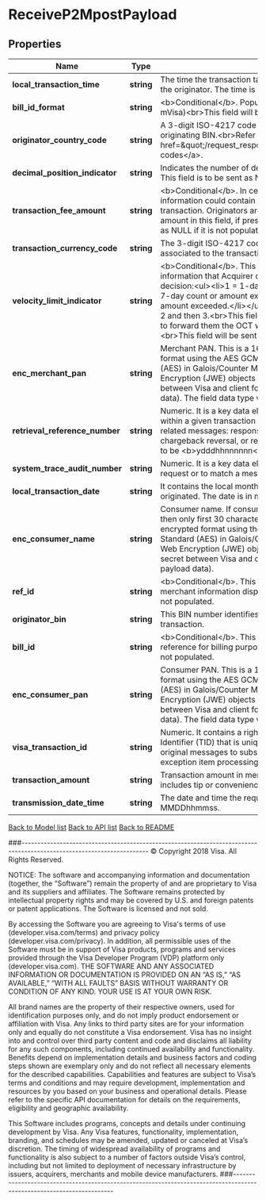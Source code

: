 # ReceiveP2MpostPayload

## Properties
Name | Type | Description | Notes
------------ | ------------- | ------------- | -------------
**local_transaction_time** | **string** | The time the transaction takes place, expressed in the local time of the originator. The time is in hhmmss format. | 
**bill_id_format** | **string** | &lt;b&gt;Conditional&lt;/b&gt;. Populate &lt;b&gt;0&lt;/b&gt; (Primary ID, as defined by mVisa)&lt;br&gt;This field will be sent as NULL if it is not populated. | [optional] 
**originator_country_code** | **string** | A 3-digit ISO-4217 code that identifies the country of the originating BIN.&lt;br&gt;Refer to &lt;a href&#x3D;\&quot;/request_response_codes#iso_country_codes\&quot;&gt;ISO codes&lt;/a&gt;. | 
**decimal_position_indicator** | **string** | Indicates the number of decimal positions following the amount field. This field is to be sent as NULL if it is not populated. | 
**transaction_fee_amount** | **string** | &lt;b&gt;Conditional&lt;/b&gt;. In certain case the merchant display information could contain convenience fee applicable to the transaction. Originators are required to populate convenience fee amount in this field, if presented by merchant. This field will be sent as NULL if it is not populated. | [optional] 
**transaction_currency_code** | **string** | The 3-digit ISO-4217 code in this field reflects the currency associated to the transactionAmount field. | 
**velocity_limit_indicator** | **string** | &lt;b&gt;Conditional&lt;/b&gt;. This field contains the velocity limit related information that Acquirer can use in making the authorization decision:&lt;ul&gt;&lt;li&gt;1 &#x3D; 1-day count or amount exceeded.&lt;/li&gt;&lt;li&gt;2 &#x3D; 7-day count or amount exceeded.&lt;/li&gt;&lt;li&gt;3 &#x3D; 30-day count or amount exceeded.&lt;/li&gt;&lt;/ul&gt;The field is populated with priority of 1, 2 and then 3.&lt;br&gt;This field is sent if recipient has opted for VisaNet to forward them the OCT when a velocity limit has been exceeded.&lt;br&gt;This field will be sent as NULL if it is not populated. | [optional] 
**enc_merchant_pan** | **string** | Merchant PAN. This is a 16-digit PAN. The field is sent in encrypted format using the AES GCM (i.e. Advanced Encryption Standard (AES) in Galois/Counter Mode (GCM)) algorithm for JSON Web Encryption (JWE) objects with 256-bit key (i.e. the shared secret between Visa and client for encryption and decryption of payload data). The field data type will be string(16-19) after decryption. | 
**retrieval_reference_number** | **string** | Numeric. It is a key data element for matching a message to others within a given transaction set. The same number appears in all related messages: response, advice, reversal, chargeback, chargeback reversal, or representment. The format is recommended to be &lt;b&gt;ydddhhnnnnnn&lt;/b&gt;. | 
**system_trace_audit_number** | **string** | Numeric. It is a key data element used to match a response to its request or to match a message to others for a given transaction. | 
**local_transaction_date** | **string** | It contains the local month and day on which the transaction was originated. The date is in mmdd format. | 
**enc_consumer_name** | **string** | Consumer name. If consumer name is greater than 30 characters, then only first 30 characters will be expected. The field is sent in encrypted format using the AES GCM (i.e. Advanced Encryption Standard (AES) in Galois/Counter Mode (GCM)) algorithm for JSON Web Encryption (JWE) objects with 256-bit key (i.e. the shared secret between Visa and client for encryption and decryption of payload data). | 
**ref_id** | **string** | &lt;b&gt;Conditional&lt;/b&gt;. This field is sent if it is reflected in the merchant information display. It will otherwise be sent as NULL if it is not populated. | [optional] 
**originator_bin** | **string** | This BIN number identifies the originator of merchant payment transaction. | 
**bill_id** | **string** | &lt;b&gt;Conditional&lt;/b&gt;. This is the invoice number or some other reference for billing purposes. This field will be sent as NULL if it is not populated. | [optional] 
**enc_consumer_pan** | **string** | Consumer PAN. This is a 16-digit PAN. The field is sent in encrypted format using the AES GCM (i.e. Advanced Encryption Standard (AES) in Galois/Counter Mode (GCM) ) algorithm for JSON Web Encryption (JWE) objects with 256-bit key (i.e. the shared secret between Visa and client for encryption and decryption of payload data). The field data type will be string(16-19) after decryption. | 
**visa_transaction_id** | **string** | Numeric. It contains a right-justified, VisaNet generated Transaction Identifier (TID) that is unique for each request. The identifier links original messages to subsequent messages, such as those for exception item processing and clearing record. | 
**transaction_amount** | **string** | Transaction amount in merchant currency. The value in this field includes tip or convenience fees, if applicable. | 
**transmission_date_time** | **string** | The date and time the request was submitted to Visa. Format: MMDDhhmmss. | 

[Back to Model list](../../README.md#documentation-for-models)          [Back to API list](../../README.md#documentation-for-api-endpoints)          [Back to README](../../README.md)



###----------------------------------------------------------------------------------------------------------------------
© Copyright 2018 Visa. All Rights Reserved.

NOTICE: The software and accompanying information and documentation (together, the “Software”) remain the property of
and are proprietary to Visa and its suppliers and affiliates. The Software remains protected by intellectual property
rights and may be covered by U.S. and foreign patents or patent applications. The Software is licensed and not sold.

By accessing the Software you are agreeing to Visa's terms of use (developer.visa.com/terms) and privacy policy (developer.visa.com/privacy).
In addition, all permissible uses of the Software must be in support of Visa products, programs and services provided
through the Visa Developer Program (VDP) platform only (developer.visa.com). THE SOFTWARE AND ANY ASSOCIATED
INFORMATION OR DOCUMENTATION IS PROVIDED ON AN “AS IS,” “AS AVAILABLE,” “WITH ALL FAULTS” BASIS WITHOUT WARRANTY OR
CONDITION OF ANY KIND. YOUR USE IS AT YOUR OWN RISK.

All brand names are the property of their respective owners, used for identification purposes only, and do not imply
product endorsement or affiliation with Visa. Any links to third party sites are for your information only and equally
do not constitute a Visa endorsement. Visa has no insight into and control over third party content and code and disclaims
all liability for any such components, including continued availability and functionality. Benefits depend on implementation
details and business factors and coding steps shown are exemplary only and do not reflect all necessary elements for the
described capabilities. Capabilities and features are subject to Visa’s terms and conditions and may require development,
implementation and resources by you based on your business and operational details. Please refer to the specific
API documentation for details on the requirements, eligibility and geographic availability.

This Software includes programs, concepts and details under continuing development by Visa. Any Visa features,
functionality, implementation, branding, and schedules may be amended, updated or canceled at Visa’s discretion.
The timing of widespread availability of programs and functionality is also subject to a number of factors outside Visa’s control,
including but not limited to deployment of necessary infrastructure by issuers, acquirers, merchants and mobile device manufacturers.
###----------------------------------------------------------------------------------------------------------------------